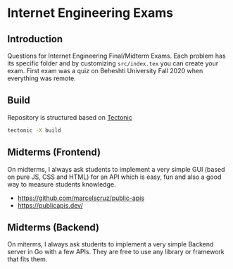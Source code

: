 # Internet Engineering Exams

## Introduction

Questions for Internet Engineering Final/Midterm Exams. Each problem has its specific folder and by customizing `src/index.tex` you can create your exam.
First exam was a quiz on Beheshti University Fall 2020 when everything was remote.


## Build

Repository is structured based on [Tectonic](https://tectonic-typesetting.github.io/book/latest/index.html)

```sh
tectonic -X build
```

## Midterms (Frontend)

On midterms, I always ask students to implement a very simple GUI (based on pure JS, CSS and HTML) for an API
which is easy, fun and also a good way to measure students knowledge.

- <https://github.com/marcelscruz/public-apis>
- <https://publicapis.dev/>

## Midterms (Backend)

On miterms, I always ask students to implement a very simple Backend server in Go
with a few APIs. They are free to use any library or framework that fits them.
